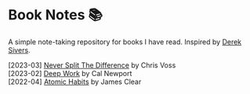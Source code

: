 # Book Notes :books:
A simple note-taking repository for books I have read. Inspired by [Derek Sivers](https://sive.rs/book).  

[2023-03] [Never Split The Difference](/books/never_split_the_difference.md) by Chris Voss  
[2023-02] [Deep Work](/books/deep_work.md) by Cal Newport  
[2022-04] [Atomic Habits](/books/atomic_habits.md) by James Clear
